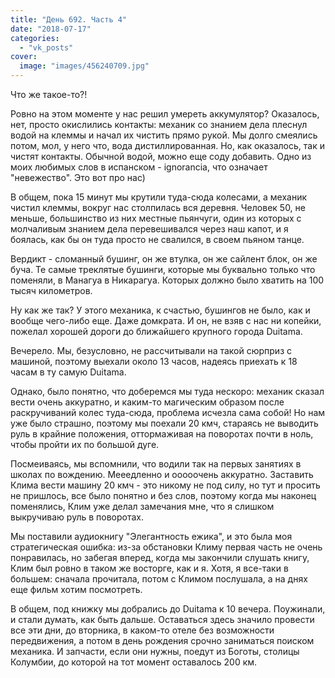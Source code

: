 ```yaml
---
title: "День 692. Часть 4"
date: "2018-07-17"
categories: 
  - "vk_posts"
cover:
  image: "images/456240709.jpg"
---
```


Что же такое-то?!

Ровно на этом моменте у нас решил умереть аккумулятор? Оказалось, нет, просто окислились контакты: механик со знанием дела плеснул водой на клеммы и начал их чистить прямо рукой. Мы долго смеялись потом, мол, у него что, вода дистиллированная. Но, как оказалось, так и чистят контакты. Обычной водой, можно еще соду добавить. Одно из моих любимых слов в испанском - ignorancia, что означает "невежество". Это вот про нас)

<!--more-->

В общем, пока 15 минут мы крутили туда-сюда колесами, а механик чистил клеммы, вокруг нас столпилась вся деревня. Человек 50, не меньше, большинство из них местные пьянчуги, один из которых с молчаливым знанием дела перевешивался через наш капот, и я боялась, как бы он туда просто не свалился, в своем пьяном танце.

Вердикт - сломанный бушинг, он же втулка, он же сайлент блок, он же буча. Те самые треклятые бушинги, которые мы буквально только что поменяли, в Манагуа в Никарагуа. Которых должно было хватить на 100 тысяч километров.

Ну как же так? У этого механика, к счастью, бушингов не было, как и вообще чего-либо еще. Даже домкрата. И он, не взяв с нас ни копейки, пожелал хорошей дороги до ближайшего крупного города Duitama.

Вечерело. Мы, безусловно, не рассчитывали на такой сюрприз с машиной, поэтому выехали около 13 часов, надеясь приехать к 18 часам в ту самую Duitama.

Однако, было понятно, что доберемся мы туда нескоро: механик сказал вести очень аккуратно, и каким-то магическим образом после раскручиваний колес туда-сюда, проблема исчезла сама собой! Но нам уже было страшно, поэтому мы поехали 20 кмч, стараясь не выводить руль в крайние положения, оттормаживая на поворотах почти в ноль, чтобы пройти их по большой дуге.

Посмеиваясь, мы вспомнили, что водили так на первых занятиях в школах по вождению. Мееедленно и ооооочень аккуратно. Заставить Клима вести машину 20 кмч - это никому не под силу, но тут и просить не пришлось, все было понятно и без слов, поэтому когда мы наконец поменялись, Клим уже делал замечания мне, что я слишком выкручиваю руль в поворотах.

Мы поставили аудиокнигу "Элегантность ежика", и это была моя стратегическая ошибка: из-за обстановки Климу первая часть не очень понравилась, но забегая вперед, когда мы закончили слушать книгу, Клим был ровно в таком же восторге, как и я. Хотя, я все-таки в большем: сначала прочитала, потом с Климом послушала, а на днях еще фильм хотим посмотреть.

В общем, под книжку мы добрались до Duitama к 10 вечера. Поужинали, и стали думать, как быть дальше. Оставаться здесь значило провести все эти дни, до вторника, в каком-то отеле без возможности передвижения, а потом в день рождения срочно заниматься поиском механика. И запчасти, если они нужны, поедут из Боготы, столицы Колумбии, до которой на тот момент оставалось 200 км.
